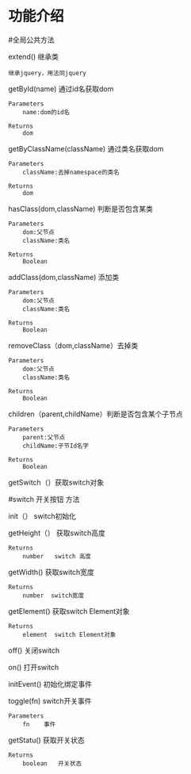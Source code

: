 # 功能介绍

#全局公共方法

extend()  继承类

	继承jquery，用法同jquery

getById(name)  通过id名获取dom

	Parameters
		name:dom的id名

	Returns
		dom

getByClassName(className) 通过类名获取dom

	Parameters
		className:去掉namespace的类名

	Returns
		dom

hasClass(dom,className)  判断是否包含某类

	Parameters
		dom:父节点
		className:类名

	Returns
		Boolean

addClass(dom,className)  添加类

	Parameters
		dom:父节点
		className:类名

	Returns
		Boolean

removeClass（dom,className）去掉类

	Parameters
		dom:父节点
		className:类名

	Returns
		Boolean

children（parent,childName）判断是否包含某个子节点

	Parameters
		parent:父节点
		childName:子节Id名字

	Returns
		Boolean

getSwitch（）获取switch对象

#switch  开关按钮  方法

init（） switch初始化

getHeight（） 获取switch高度

	Returns
		number   switch 高度

getWidth()   获取switch宽度

	Returns
		number  switch宽度

getElement()  获取switch Element对象

    Returns
    	element  switch Element对象

off() 关闭switch

on() 打开switch

initEvent() 初始化绑定事件

toggle(fn)  switch开关事件

	Parameters
		fn    事件

getStatu()  获取开关状态

	Returns
    	boolean   开关状态


